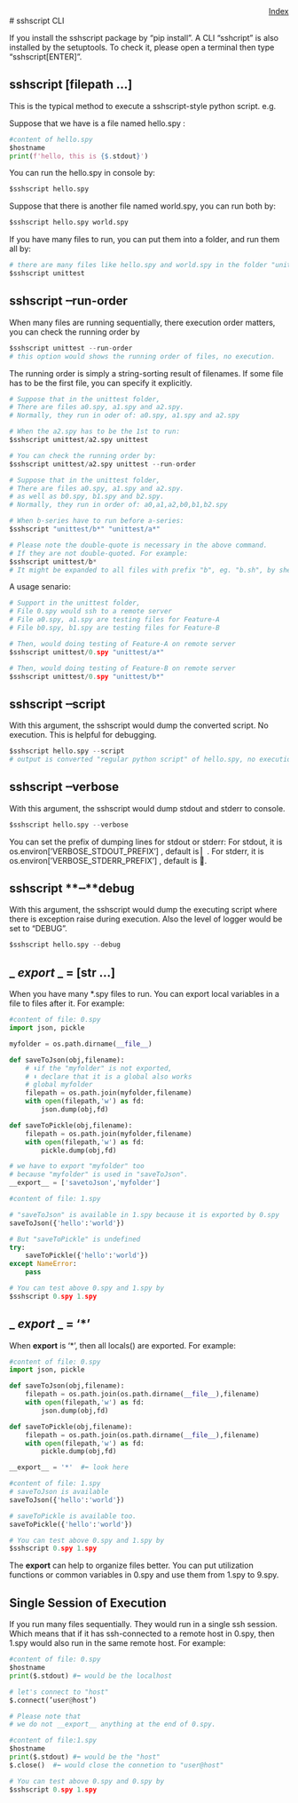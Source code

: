 <div style="text-align:right"><a href="./index">Index</a></div>
# sshscript CLI

If you install the sshscript package by “pip install”. A CLI “sshcript” is also installed by the setuptools. To check it, please open a terminal then type “sshscript[ENTER]”.

## sshscript [filepath …]

This is the typical method to execute a sshscript-style python script. e.g.

Suppose that we have is a file named hello.spy :

```python
#content of hello.spy
$hostname
print(f'hello, this is {$.stdout}')
```

You can run the hello.spy in console by:

```python
$sshscript hello.spy
```

Suppose that there is another file named world.spy, you can run both by: 

```python
$sshscript hello.spy world.spy
```

If you have many files to run, you can put them into a folder, and run them all by:

```python
# there are many files like hello.spy and world.spy in the folder "unittest"
$sshscript unittest
```

## sshscript **╌run-order**

When many files are running sequentially, there execution order matters, you can check the running order by

```python
$sshscript unittest --run-order
# this option would shows the running order of files, no execution.
```

The running order is simply a string-sorting result of filenames. If some file has to be the first file, you can specify it explicitly.

```python
# Suppose that in the unittest folder,
# There are files a0.spy, a1.spy and a2.spy.
# Normally, they run in oder of: a0.spy, a1.spy and a2.spy

# When the a2.spy has to be the 1st to run:
$sshscript unittest/a2.spy unittest

# You can check the running order by:
$sshscript unittest/a2.spy unittest --run-order

# Suppose that in the unittest folder,
# There are files a0.spy, a1.spy and a2.spy.
# as well as b0.spy, b1.spy and b2.spy.
# Normally, they run in order of: a0,a1,a2,b0,b1,b2.spy

# When b-series have to run before a-series:
$sshscript "unittest/b*" "unittest/a*"

# Please note the double-quote is necessary in the above command.
# If they are not double-quoted. For example:
$sshscript unittest/b*
# It might be expanded to all files with prefix "b", eg. "b.sh", by shell.

```

A usage senario:

```python
# Support in the unittest folder,
# File 0.spy would ssh to a remote server 
# File a0.spy, a1.spy are testing files for Feature-A
# File b0.spy, b1.spy are testing files for Feature-B

# Then, would doing testing of Feature-A on remote server
$sshscript unittest/0.spy "unittest/a*"

# Then, would doing testing of Feature-B on remote server
$sshscript unittest/0.spy "unittest/b*"
```

## sshscript  **╌script**

With this argument, the sshscript would dump the converted script. No execution. This is helpful for debugging.

```python
$sshscript hello.spy --script
# output is converted "regular python script" of hello.spy, no execution.
```

## sshscript **╌verbose**

With this argument, the sshscript would  dump stdout and stderr to console. 

```python
$sshscript hello.spy --verbose
```

You can set the prefix of dumping lines for stdout or stderr:
For stdout, it is os.environ[’VERBOSE_STDOUT_PREFIX’] , default is ▏.
For stderr, it is os.environ[’VERBOSE_STDERR_PREFIX’] , default is 🐞.

## sshscript  **╌**debug

With this argument, the sshscript would dump the executing script where there is exception raise during execution. Also the level of logger would be set to “DEBUG”. 

```python
$sshscript hello.spy --debug
```

## _ _export_ _ = [str …]

When you have  many *.spy files to run. You can export local variables in a file to files after it. For example:

```python
#content of file: 0.spy
import json, pickle

myfolder = os.path.dirname(__file__)

def saveToJson(obj,filename):
    # ⬇if the "myfolder" is not exported,
    # ⬇ declare that it is a global also works
    # global myfolder  
    filepath = os.path.join(myfolder,filename)
    with open(filepath,'w') as fd:
        json.dump(obj,fd)

def saveToPickle(obj,filename):
    filepath = os.path.join(myfolder,filename)
    with open(filepath,'w') as fd:
        pickle.dump(obj,fd)

# we have to export "myfolder" too
# because "myfolder" is used in "saveToJson".
__export__ = ['savetoJson','myfolder']
```

```python
#content of file: 1.spy

# "saveToJson" is available in 1.spy because it is exported by 0.spy
saveToJson({'hello':'world'})

# But "saveToPickle" is undefined
try:
    saveToPickle({'hello':'world'})
except NameError:
    pass
```

```python
# You can test above 0.spy and 1.spy by
$sshscript 0.spy 1.spy
```

## _ _export_ _ = ‘*’

When __export__  is ‘*’, then all locals() are exported. For example:

```python
#content of file: 0.spy
import json, pickle

def saveToJson(obj,filename):
    filepath = os.path.join(os.path.dirname(__file__),filename)
    with open(filepath,'w') as fd:
        json.dump(obj,fd)

def saveToPickle(obj,filename):
    filepath = os.path.join(os.path.dirname(__file__),filename)
    with open(filepath,'w') as fd:
        pickle.dump(obj,fd)

__export__ = '*'  #⬅ look here
```

```python
#content of file: 1.spy
# saveToJson is available
saveToJson({'hello':'world'})

# saveToPickle is available too.
saveToPickle({'hello':'world'})
```

```python
# You can test above 0.spy and 1.spy by
$sshscript 0.spy 1.spy
```

The __export__ can help to organize files better. You can put utilization functions or common variables in 0.spy and use them from 1.spy to 9.spy.

## Single Session of Execution

If you run many files sequentially. They would run in a single ssh session. Which means that if it has ssh-connected to a remote host in 0.spy, then 1.spy would also run in the same remote host. For example:

```python
#content of file: 0.spy
$hostname
print($.stdout) #⬅ would be the localhost

# let's connect to "host"
$.connect(’user@host’)

# Please note that 
# we do not __export__ anything at the end of 0.spy.
```

```python
#content of file:1.spy
$hostname
print($.stdout) #⬅ would be the "host"
$.close()  #⬅ would close the connetion to "user@host"
```

```python
# You can test above 0.spy and 0.spy by
$sshscript 0.spy 1.spy

```

